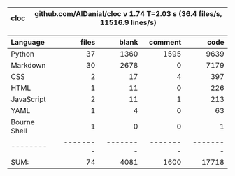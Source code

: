 cloc|github.com/AlDanial/cloc v 1.74  T=2.03 s (36.4 files/s, 11516.9 lines/s)
--- | ---

Language|files|blank|comment|code
:-------|-------:|-------:|-------:|-------:
Python|37|1360|1595|9639
Markdown|30|2678|0|7179
CSS|2|17|4|397
HTML|1|11|0|226
JavaScript|2|11|1|213
YAML|1|4|0|63
Bourne Shell|1|0|0|1
--------|--------|--------|--------|--------
SUM:|74|4081|1600|17718
